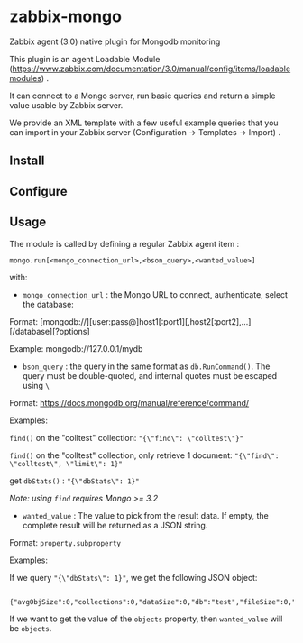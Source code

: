# zabbix-mongo
Zabbix agent (3.0) native plugin for Mongodb monitoring

This plugin is an agent Loadable Module (https://www.zabbix.com/documentation/3.0/manual/config/items/loadablemodules) .

It can connect to a Mongo server, run basic queries and return a simple value usable by Zabbix server.

We provide an XML template with a few useful example queries that you can import in your Zabbix server (Configuration -> Templates -> Import) .


## Install



## Configure


## Usage

The module is called by defining a regular Zabbix agent item :

`mongo.run[<mongo_connection_url>,<bson_query>,<wanted_value>]`

with:

 - `mongo_connection_url` : the Mongo URL to connect, authenticate, select the database:

 Format: [mongodb://][user:pass@]host1[:port1][,host2[:port2],...][/database][?options]

 Example: mongodb://127.0.0.1/mydb
 

 - `bson_query` : the query in the same format as `db.RunCommand()`. The query must be double-quoted, and internal quotes must be escaped using `\`
 
 Format: https://docs.mongodb.org/manual/reference/command/

 Examples:

`find()` on the "colltest" collection: `"{\"find\": \"colltest\"}"`

`find()` on the "colltest" collection, only retrieve 1 document: `"{\"find\": \"colltest\", \"limit\": 1}"`

get `dbStats()` : `"{\"dbStats\": 1}"`

_Note: using `find` requires Mongo >= 3.2_

 
 - `wanted_value` : The value to pick from the result data. If empty, the complete result will be returned as a JSON string.

 Format: `property.subproperty`
 
 Examples:
 
 If we query `"{\"dbStats\": 1}"`, we get the following JSON object:
 
     {"avgObjSize":0,"collections":0,"dataSize":0,"db":"test","fileSize":0,"indexSize":0,"indexes":0,"numExtents":0,"objects":0,"ok":1,"storageSize":0}

 If we want to get the value of the `objects` property, then `wanted_value` will be `objects`.
